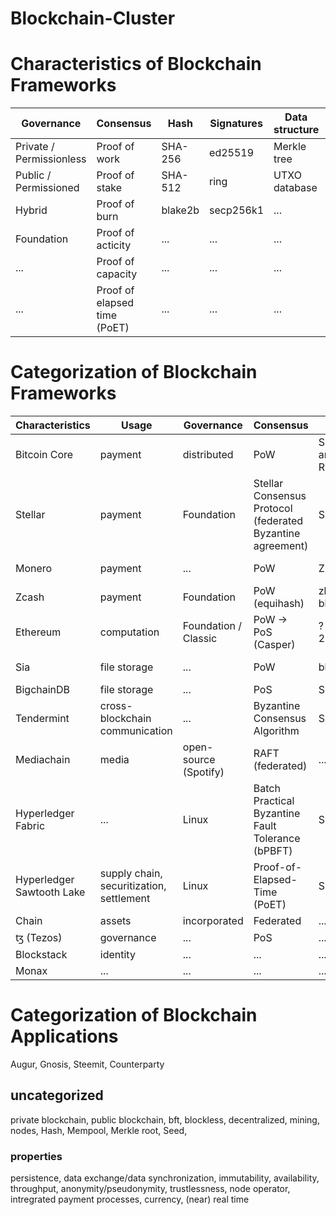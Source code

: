 # Blockchain-Cluster
# Characteristics of Blockchain Frameworks

Governance | Consensus | Hash | Signatures | Data structure | Tokensupply | Programmable Transactions | Usage
------------ | ------------- | ------------- | ------------- | ------------- | ------------- | ------------- | -------------
Private / Permissionless | Proof of work | SHA-256 | ed25519 | Merkle tree | finite | simple conditions | computation
Public / Permissioned | Proof of stake | SHA-512 | ring | UTXO database | infinte | smart contracts | file storage
Hybrid | Proof of burn | blake2b | secp256k1 | ... |ICO|...| external data
Foundation | Proof of acticity | ... | ... | ... |pre mining|...|monetization
... | Proof of capacity | ... | ... | ... |open mining|...|payments
... | Proof of elapsed time (PoET) | ... | ... | ... | ... | ... |

# Categorization of Blockchain Frameworks

Characteristics | Usage | Governance | Consensus | Hash | Signature | Structure | Tokensupply | Transaction | Blocktime
------------ | ------------ | ------------ | ------------ | ------------ | ------------ | ------------ | ------------ | ------------ | ------------ 
Bitcoin Core | payment | distributed | PoW | SHA2-256 and RIPEMD160 | ... | UTXO database | 21 mio | simple conditions | 10 min
Stellar | payment | Foundation | Stellar Consensus Protocol (federated Byzantine agreement) | SHA256 | ed25519 | ... | 100 bil lumens | ... | ...
Monero | payment | ... | PoW | ZK | ring (CryptoNote) | ... | ... | ... | 1 min
Zcash | payment | Foundation | PoW (equihash) | zk-SNARKs black | ... | ... | 21 mil | ... | 150 sec
Ethereum | computation | Foundation / Classic | PoW -> PoS (Casper) | ? / Keccak-256 | ... | smart contracts | ... | ... | 20 sec
Sia | file storage | ... | PoW | blake2b | ed25519, entropy | ... | ... | ... | 10 min
BigchainDB | file storage | ... | PoS | SHA3-256 | ed25519 | ... | ... | ... | ...
Tendermint | cross-blockchain communication | ... | Byzantine Consensus Algorithm | SHA256 | ed25519 | ... | ... | ... | ...
Mediachain | media | open-source (Spotify) | RAFT (federated) | ... | ... | ... | ... | ... | ...
Hyperledger Fabric | ... | Linux | Batch Practical Byzantine Fault Tolerance (bPBFT) | SHA256 | ... | ... | ... | ... | ...
Hyperledger Sawtooth Lake | supply chain, securitization, settlement | Linux | Proof-of-Elapsed-Time (PoET) | SHA512 | secp256k1 | ... | ... | ... | ...
Chain | assets | incorporated | Federated | ... | ... | ... | ... | ... | ...
ꜩ (Tezos) | governance | ... | PoS | ... | ... | ... | ... | ... | ...
Blockstack | identity | ... | ... | ... | ... | ... | ... | ... | ...
Monax | ... | ... | ... | ... | ... | ... | ... | ... | ...


# Categorization of Blockchain Applications
Augur, Gnosis, Steemit, Counterparty

## uncategorized
private blockchain, public blockchain, bft, blockless, decentralized, mining, nodes, Hash, Mempool, Merkle root, Seed,

### properties
persistence, data exchange/data synchronization, immutability, availability, throughput, anonymity/pseudonymity, trustlessness, node operator, intregrated payment processes, currency, (near) real time

